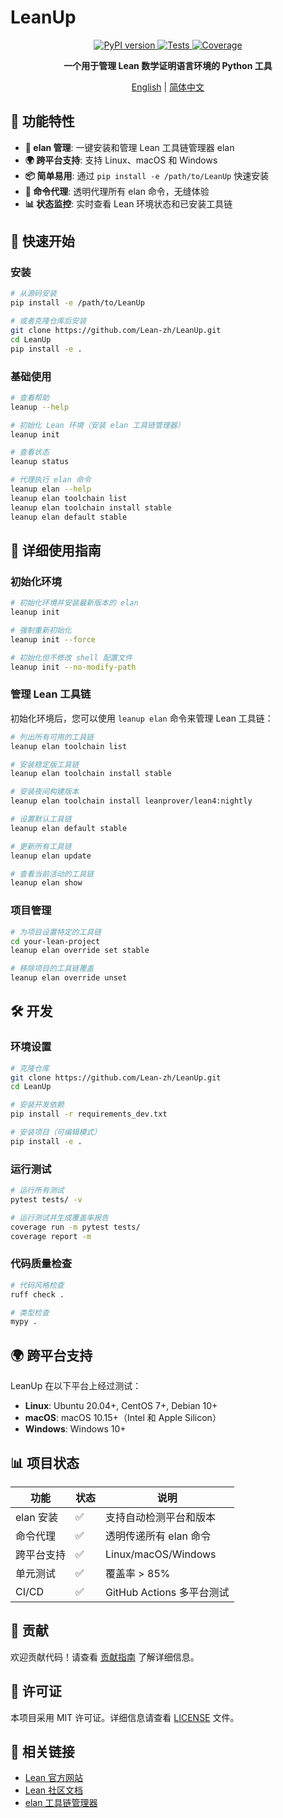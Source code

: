 # LeanUp

<div align="center">
    <a href="https://pypi.python.org/pypi/leanup">
        <img src="https://img.shields.io/pypi/v/leanup.svg" alt="PyPI version" />
    </a>
    <a href="https://github.com/Lean-zh/LeanUp/actions/workflows/ci.yaml">
        <img src="https://github.com/Lean-zh/LeanUp/actions/workflows/ci.yaml/badge.svg" alt="Tests" />
    </a>
    <a href="https://codecov.io/gh/Lean-zh/LeanUp">
        <img src="https://codecov.io/gh/Lean-zh/LeanUp/branch/main/graph/badge.svg" alt="Coverage" />
    </a>
</div>

<div align="center">

**一个用于管理 Lean 数学证明语言环境的 Python 工具**

[English](README-en.md) | [简体中文](README.md)

</div>

## 🎯 功能特性

- **🔧 elan 管理**: 一键安装和管理 Lean 工具链管理器 elan
- **🌍 跨平台支持**: 支持 Linux、macOS 和 Windows
- **📦 简单易用**: 通过 `pip install -e /path/to/LeanUp` 快速安装
- **🔄 命令代理**: 透明代理所有 elan 命令，无缝体验
- **📊 状态监控**: 实时查看 Lean 环境状态和已安装工具链

## 🚀 快速开始

### 安装

```bash
# 从源码安装
pip install -e /path/to/LeanUp

# 或者克隆仓库后安装
git clone https://github.com/Lean-zh/LeanUp.git
cd LeanUp
pip install -e .
```

### 基础使用

```bash
# 查看帮助
leanup --help

# 初始化 Lean 环境（安装 elan 工具链管理器）
leanup init

# 查看状态
leanup status

# 代理执行 elan 命令
leanup elan --help
leanup elan toolchain list
leanup elan toolchain install stable
leanup elan default stable
```

## 📖 详细使用指南

### 初始化环境

```bash
# 初始化环境并安装最新版本的 elan
leanup init

# 强制重新初始化
leanup init --force

# 初始化但不修改 shell 配置文件
leanup init --no-modify-path
```

### 管理 Lean 工具链

初始化环境后，您可以使用 `leanup elan` 命令来管理 Lean 工具链：

```bash
# 列出所有可用的工具链
leanup elan toolchain list

# 安装稳定版工具链
leanup elan toolchain install stable

# 安装夜间构建版本
leanup elan toolchain install leanprover/lean4:nightly

# 设置默认工具链
leanup elan default stable

# 更新所有工具链
leanup elan update

# 查看当前活动的工具链
leanup elan show
```

### 项目管理

```bash
# 为项目设置特定的工具链
cd your-lean-project
leanup elan override set stable

# 移除项目的工具链覆盖
leanup elan override unset
```

## 🛠️ 开发

### 环境设置

```bash
# 克隆仓库
git clone https://github.com/Lean-zh/LeanUp.git
cd LeanUp

# 安装开发依赖
pip install -r requirements_dev.txt

# 安装项目（可编辑模式）
pip install -e .
```

### 运行测试

```bash
# 运行所有测试
pytest tests/ -v

# 运行测试并生成覆盖率报告
coverage run -m pytest tests/
coverage report -m
```

### 代码质量检查

```bash
# 代码风格检查
ruff check .

# 类型检查
mypy .
```

## 🌍 跨平台支持

LeanUp 在以下平台上经过测试：

- **Linux**: Ubuntu 20.04+, CentOS 7+, Debian 10+
- **macOS**: macOS 10.15+（Intel 和 Apple Silicon）
- **Windows**: Windows 10+

## 📊 项目状态

| 功能 | 状态 | 说明 |
|------|------|------|
| elan 安装 | ✅ | 支持自动检测平台和版本 |
| 命令代理 | ✅ | 透明传递所有 elan 命令 |
| 跨平台支持 | ✅ | Linux/macOS/Windows |
| 单元测试 | ✅ | 覆盖率 > 85% |
| CI/CD | ✅ | GitHub Actions 多平台测试 |

## 🤝 贡献

欢迎贡献代码！请查看 [贡献指南](CONTRIBUTING.md) 了解详细信息。

## 📝 许可证

本项目采用 MIT 许可证。详细信息请查看 [LICENSE](LICENSE) 文件。

## 🔗 相关链接

- [Lean 官方网站](https://leanprover.github.io/)
- [Lean 社区文档](https://leanprover-community.github.io/)
- [elan 工具链管理器](https://github.com/leanprover/elan)